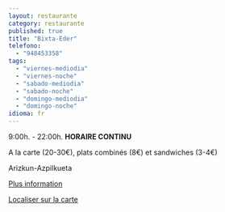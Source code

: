 ```yaml
---
layout: restaurante
category: restaurante
published: true
title: "Bixta-Eder"
telefono:
  - "948453358"
tags:
  - "viernes-mediodia"
  - "viernes-noche"
  - "sabado-mediodia"
  - "sabado-noche"
  - "domingo-mediodia"
  - "domingo-noche"
idioma: fr
---
```


9:00h. - 22:00h. **HORAIRE CONTINU**

A la carte (20-30€), plats combinés (8€) et sandwiches (3-4€)

Arizkun-Azpilkueta

[Plus information](http://www.consorciobertiz.org/consorcio/dondecomer/restaurantes/arizkun-es-0-174/restaurante-bixta-eder.html)

[Localiser sur la carte](https://maps.google.es/maps/ms?msid=209355426066656146368.0004eb72e103244809c88&amp;msa=0&amp;ll=43.178143,-1.494977&amp;spn=0.010187,0.01929 "Restaurant Bixta-Eder")
